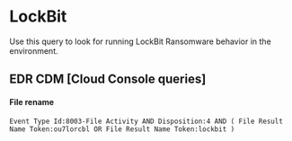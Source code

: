 # LockBit

Use this query to look for running LockBit Ransomware behavior in the environment.

## EDR CDM [Cloud Console queries]

#### File rename
```
Event Type Id:8003-File Activity AND Disposition:4 AND ( File Result Name Token:ou7lorcbl OR File Result Name Token:lockbit )
```